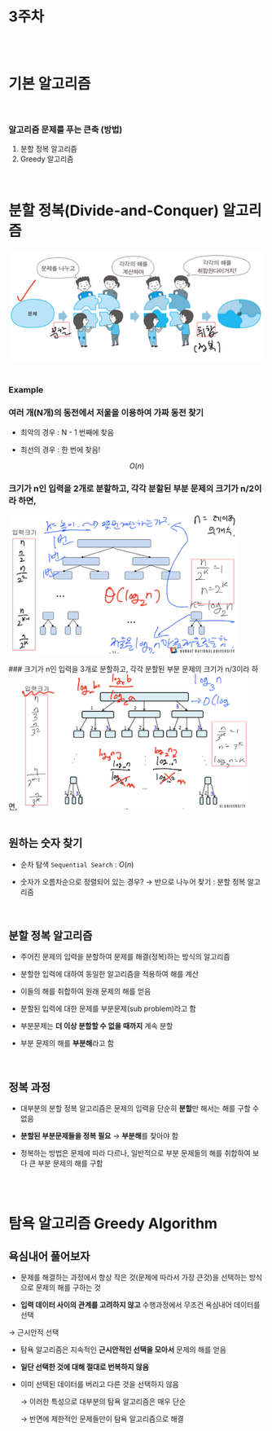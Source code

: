 # 3주차
<br>
<br>

# 기본 알고리즘
<br>

### 알고리즘 문제를 푸는 큰축 (방법)

1. 분할 정복 알고리즘
2. Greedy 알고리즘

<br>

# 분할 정복(Divide-and-Conquer) 알고리즘

<img width="600" alt="image" src="Basic-algorithm-img/Untitled.png">
<br>
<br>

### Example

### 여러 개(N개)의 동전에서 저울을 이용하여 가짜 동전 찾기

- 최악의 경우 : N - 1 번째에 찾음

- 최선의 경우 : 한 번에 찾음!

$$
O(n)
$$

### 크기가 n인 입력을 2개로 분할하고, 각각 분할된 부분 문제의 크기가 n/2이라 하면,

<img width="450" alt="image" src="Basic-algorithm-img/Untitled 1.png">
<br>
<br>
### 크기가 n인 입력을 3개로 분할하고, 각각 분할된 부분 문제의 크기가 n/3이라 하면,

<img width="450" alt="image" src="Basic-algorithm-img/Untitled 2.png">
<br>
<br>

## 원하는 숫자 찾기

- 순차 탐색 `Sequential Search` : $O(n)$

- 숫자가 오름차순으로 정렬되어 있는 경우? → 반으로 나누어 찾기 : 분할 정복 알고리즘

<br>

## 분할 정복 알고리즘

- 주어진 문제의 입력을 분할하여 문제를 해결(정복)하는 방식의 알고리즘

- 분할한 입력에 대하여 동일한 알고리즘을 적용하여 해를 계산

- 이들의 해를 취합하여 원래 문제의 해를 얻음

- 분할된 입력에 대한 문제를 부분문제(sub problem)라고 함

- 부분문제는 **더 이상 분할할 수 없을 때까지** 계속 분할

- 부분 문제의 해를 **부분해**라고 함

<br>

## 정복 과정

- 대부분의 분할 정복 알고리즘은 문제의 입력을 단순히 **분할**만 해서는 해를 구할 수 없음

- **분할된 부분문제들을 정복 필요** → **부분해**를 찾아야 함

- 정복하는 방법은 문제에 따라 다르나, 일반적으로 부분 문제들의 해를 취합하여 보다 큰 부분 문제의 해를 구함

<br>
<br>


# 탐욕 알고리즘 Greedy Algorithm

## 욕심내어 풀어보자

- 문제를 해결하는 과정에서 항상 작은 것(문제에 따라서 가장 큰것)을 선택하는 방식으로 문제의 해를 구하는 것

- **입력 데이터 사이의 관계를 고려하지 않고** 수행과정에서 무조건 욕심내어 데이터를 선택

→ 근시안적 선택

- 탐욕 알고리즘은 지속적인 **근시안적인 선택을 모아서** 문제의 해를 얻음

- **일단 선택한 것에 대해 절대로 번복하지 않음**

- 이미 선택된 데이터를 버리고 다른 것을 선택하지 않음
    
    → 이러한 특성으로 대부분의 탐욕 알고리즘은 매우 단순
    
    → 반면에 제한적인 문제들만이 탐욕 알고리즘으로 해결